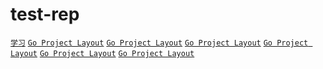 # test-rep

[`学习`](https://medium.com/golang-learn/go-project-layout-e5213cdcfaa2) [`Go Project Layout`](https://medium.com/golang-learn/go-project-layout-e5213cdcfaa2) [`Go Project Layout`](https://medium.com/golang-learn/go-project-layout-e5213cdcfaa2) [`Go Project Layout`](https://medium.com/golang-learn/go-project-layout-e5213cdcfaa2) [`Go Project Layout`](https://medium.com/golang-learn/go-project-layout-e5213cdcfaa2) [`Go Project Layout`](https://medium.com/golang-learn/go-project-layout-e5213cdcfaa2) [`Go Project Layout`](https://medium.com/golang-learn/go-project-layout-e5213cdcfaa2)
